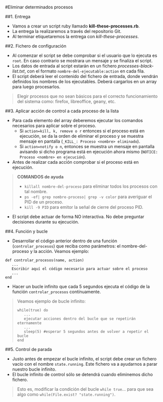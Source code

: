 
#Eliminar determinados procesos

##1. Entrega
* Vamos a crear un script ruby llamado **kill-these-processes.rb**.
* La entrega la realizaremos a través del repositorio Git.
* Al terminar etiquetaremos la entrega con *kill-these-processes*.

##2. Fichero de configuración

* Al comenzar el script se debe comprobar si el usuario que lo ejecuta es
`root`. En caso contrario se mostrara un mensaje y se finaliza el script.
* Los datos de entrada al script estarán en un fichero *processes-black-list.txt*,
con el formato `nombre-del-ejecutable:action` en cada fila.
* El script deberá leer el contenido del fichero de entrada, 
donde vendrán definidos los nombres de los ejecutables. Deberá cargarlos en un array
para luego procesarlos.

> Elegir procesos que no sean básicos para el correcto funcionamiento 
del sistema como: firefox, libreoffice, geany, etc.

##3. Aplicar acción de control a cada proceso de la lista

* Para cada elemento del array deberemos ejecutar los comandos necesarios
para aplicar sobre el proceso.
    * Si `action=kill, k, remove o r` entonces si el proceso está en ejecución,
    se da la orden de eliminar el proceso y se muestra mensaje en pantalla
    (`_KILL_: Proceso <nombre> eliminado`).
    * Si `action=notify o n`, entonces se muestra un mensaje en pantalla
    avisando si dicho programa está en ejecución ahora mismo
    (`NOTICE: Proceso <nombre> en ejecución`).
* Antes de realizar cada acción comprobar si el proceso está en ejecución.

> **COMANDOS de ayuda**
> * `killall nombre-del-proceso` para eliminar todos los procesos con tal nombre.
> * `ps -ef| grep nombre-proceso| grep -v color` para averiguar el PID de un proceso.
> * `kill -9 PID` para emitor la señal de cierre del proceso PID.

* El script debe actuar de forma NO interactiva. No debe preguntar decisiones
durante su ejecución.

##4. Función y bucle

* Desarrollar el código anterior dentro de una función (`controlar_procesos`)
que reciba como parámetros: el nombre-del-proceso y la acción. Veamos ejemplo:

```
def controlar_procesos(name, action)
   ...
   Escribir aquí el código necesario para actuar sobre el proceso
   ...
end
```

* Hacer un bucle infinito que cada 5 segundos ejecuta el código de la función
`controlar_procesos` contínuamente.

> Veamos ejemplo de bucle infinito:
> ```
> while(true) do
>    ...
>    ejecutar acciones dentro del bucle que se repetirán eternamente
>    ...
>    sleep(5) #esperar 5 segundos antes de volver a repetir el bucle
> end
> ```

##5. Control de parada

* Justo antes de empezar el bucle infinito, el script debe crear 
un fichero vacío con el nombre `state.running`. Este fichero
va a ayudarnos a parar nuestro bucle infinito.
* El bucle infinito de control sólo se detendrá cuando eliminemos dicho fichero.

> Esto es, modificar la condición del bucle `while true`...
> para que sea algo como `while(File.exist? "state.running")`.
